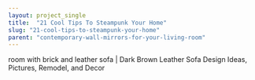 ```yaml
---
layout: project_single
title:  "21 Cool Tips To Steampunk Your Home"
slug: "21-cool-tips-to-steampunk-your-home"
parent: "contemporary-wall-mirrors-for-your-living-room"
---
```

room with brick and leather sofa | Dark Brown Leather Sofa Design Ideas, Pictures, Remodel, and Decor